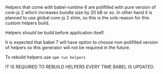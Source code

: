 Helpers that come with babel-runtime 6 are polifilled with pure version of core-js 2
which increases bundle size by 20 kB or so.
In other hand it is planned to use global core-js 2 shim, so this is the sole reason for this custom helpers build.

Helpers should be build before application itself.

It is expected that babel 7 will have option to choose non-polifilled version of helpers
so this generator will not be required in the future.

To rebuild helpers use ```npm run helpers```

IT IS REQUIRED TO REBUILD HELPERS EVERY TIME BABEL IS UPDATED.

